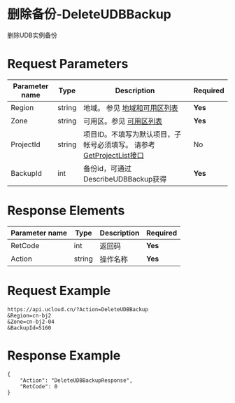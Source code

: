 # 删除备份-DeleteUDBBackup

删除UDB实例备份

# Request Parameters
|Parameter name|Type|Description|Required|
|---|---|---|---|
|Region|string|地域。 参见 [地域和可用区列表](../summary/regionlist.html)|**Yes**|
|Zone|string|可用区。参见 [可用区列表](../summary/regionlist.html)|**Yes**|
|ProjectId|string|项目ID。不填写为默认项目，子帐号必须填写。 请参考[GetProjectList接口](../summary/get_project_list.html)|No|
|BackupId|int|备份id，可通过DescribeUDBBackup获得|**Yes**|

# Response Elements
|Parameter name|Type|Description|Required|
|---|---|---|---|
|RetCode|int|返回码|**Yes**|
|Action|string|操作名称|**Yes**|

# Request Example
```
https://api.ucloud.cn/?Action=DeleteUDBBackup
&Region=cn-bj2
&Zone=cn-bj2-04
&BackupId=5160
```

# Response Example
```
{
    "Action": "DeleteUDBBackupResponse", 
    "RetCode": 0
}
```

